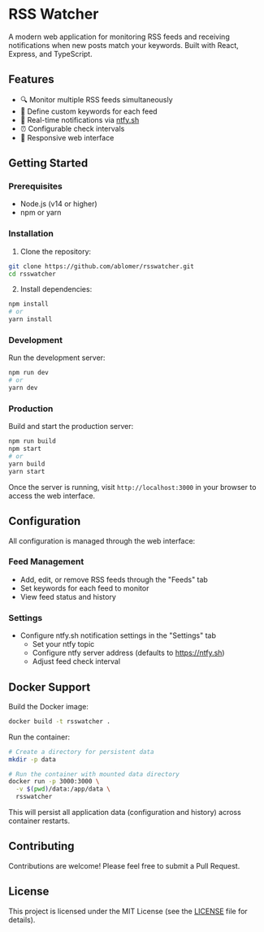 # RSS Watcher

A modern web application for monitoring RSS feeds and receiving notifications when new posts match your keywords. Built with React, Express, and TypeScript.

## Features

- 🔍 Monitor multiple RSS feeds simultaneously
- 🔑 Define custom keywords for each feed
- 🔔 Real-time notifications via [ntfy.sh](https://ntfy.sh)
- ⏰ Configurable check intervals
- 📱 Responsive web interface

## Getting Started

### Prerequisites

- Node.js (v14 or higher)
- npm or yarn

### Installation

1. Clone the repository:
```bash
git clone https://github.com/ablomer/rsswatcher.git
cd rsswatcher
```

2. Install dependencies:
```bash
npm install
# or
yarn install
```

### Development

Run the development server:

```bash
npm run dev
# or
yarn dev
```

### Production

Build and start the production server:

```bash
npm run build
npm start
# or
yarn build
yarn start
```

Once the server is running, visit `http://localhost:3000` in your browser to access the web interface.

## Configuration

All configuration is managed through the web interface:

### Feed Management
- Add, edit, or remove RSS feeds through the "Feeds" tab
- Set keywords for each feed to monitor
- View feed status and history

### Settings
- Configure ntfy.sh notification settings in the "Settings" tab
  - Set your ntfy topic
  - Configure ntfy server address (defaults to https://ntfy.sh)
  - Adjust feed check interval

## Docker Support

Build the Docker image:

```bash
docker build -t rsswatcher .
```

Run the container:

```bash
# Create a directory for persistent data
mkdir -p data

# Run the container with mounted data directory
docker run -p 3000:3000 \
  -v $(pwd)/data:/app/data \
  rsswatcher
```

This will persist all application data (configuration and history) across container restarts.

## Contributing

Contributions are welcome! Please feel free to submit a Pull Request.

## License

This project is licensed under the MIT License (see the [LICENSE](LICENSE) file for details).